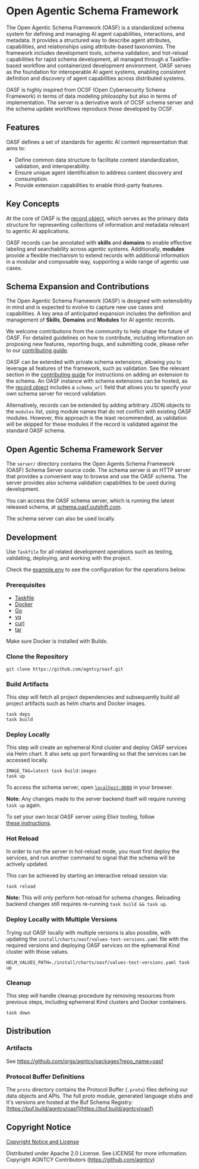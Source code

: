 # Open Agentic Schema Framework

The Open Agentic Schema Framework (OASF) is a standardized schema system for
defining and managing AI agent capabilities, interactions, and metadata.
It provides a structured way to describe agent attributes, capabilities, and
relationships using attribute-based taxonomies.
The framework includes development tools, schema validation, and hot-reload
capabilities for rapid schema development, all managed through a Taskfile-based
workflow and containerized development environment.
OASF serves as the foundation for interoperable AI agent systems, enabling
consistent definition and discovery of agent capabilities across distributed
systems.

OASF is highly inspired from OCSF (Open Cybersecurity Schema Framework) in terms
of data modeling philosophy but also in terms of implementation.
The server is a derivative work of OCSF schema server and the schema update
workflows reproduce those developed by OCSF.

## Features

OASF defines a set of standards for agentic AI content representation that aims
to:

- Define common data structure to facilitate content standardization,
  validation, and interoperability.
- Ensure unique agent identification to address content discovery and
  consumption.
- Provide extension capabilities to enable third-party features.

## Key Concepts

At the core of OASF is the [record object](./schema/objects/record.json), which
serves as the primary data structure for representing collections of information
and metadata relevant to agentic AI applications.

OASF records can be annotated with **skills** and **domains** to enable
effective labeling and searchability across agentic systems.
Additionally, **modules** provide a flexible mechanism to extend records with
additional information in a modular and composable way, supporting a wide range
of agentic use cases.

## Schema Expansion and Contributions

The Open Agentic Schema Framework (OASF) is designed with extensibility in mind
and is expected to evolve to capture new use cases and capabilities.
A key area of anticipated expansion includes the definition and management of
**Skills**, **Domains** and **Modules** for AI agentic records.

We welcome contributions from the community to help shape the future of OASF.
For detailed guidelines on how to contribute, including information on proposing
new features, reporting bugs, and submitting code, please refer to our
[contributing guide](CONTRIBUTING.md).

OASF can be extended with private schema extensions, allowing you to leverage
all features of the framework, such as validation.
See the relevant section in the
[contributing guide](./CONTRIBUTING.md#oasf-extensions) for instructions on
adding an extension to the schema.
An OASF instance with schema extensions can be hosted, as the
[record object](./schema/objects/record.json) includes a `schema_url` field that
allows you to specify your own schema server for record validation.

Alternatively, records can be extended by adding arbitrary JSON objects to the
`modules` list, using module names that do not conflict with existing OASF
modules.
However, this approach is the least recommended, as validation will be skipped
for these modules if the record is validated against the standard OASF schema.

## Open Agentic Schema Framework Server

The `server/` directory contains the Open Agents Schema Framework (OASF) Schema
Server source code.
The schema server is an HTTP server that provides a convenient way to browse and
use the OASF schema.
The server provides also schema validation capabilities to be used during
development.

You can access the OASF schema server, which is running the latest released
schema, at [schema.oasf.outshift.com](https://schema.oasf.outshift.com).

The schema server can also be used locally.

## Development

Use `Taskfile` for all related development operations such as testing,
validating, deploying, and working with the project.

Check the [example.env](example.env) to see the configuration for the operations
below.

### Prerequisites

- [Taskfile](https://taskfile.dev/)
- [Docker](https://www.docker.com/)
- [Go](https://go.dev/)
- [yq](https://github.com/mikefarah/yq)
- [curl](https://curl.se/)
- [tar](https://www.gnu.org/software/tar/)

Make sure Docker is installed with Buildx.

### Clone the Repository

```shell
git clone https://github.com/agntcy/oasf.git
```

### Build Artifacts

This step will fetch all project dependencies and subsequently build all project
artifacts such as helm charts and Docker images.

```shell
task deps
task build
```

### Deploy Locally

This step will create an ephemeral Kind cluster and deploy OASF services via
Helm chart.
It also sets up port forwarding so that the services can be accessed locally.

```shell
IMAGE_TAG=latest task build:images
task up
```

To access the schema server, open [`localhost:8080`](http://localhost:8080) in
your browser.

**Note:** Any changes made to the server backend itself will require running
`task up` again.

To set your own local OASF server using Elixir tooling, follow
[these instructions](https://github.com/agntcy/oasf/blob/main/server/README.md).

### Hot Reload

In order to run the server in hot-reload mode, you must first deploy the
services, and run another command to signal that the schema will be actively
updated.

This can be achieved by starting an interactive reload session via:

```shell
task reload
```

**Note:** This will only perform hot-reload for schema changes.
Reloading backend changes still requires re-running `task build && task up`.

### Deploy Locally with Multiple Versions

Trying out OASF locally with multiple versions is also possible, with updating
the `install/charts/oasf/values-test-versions.yaml` file with the required
versions and deploying OASF services on the ephemeral Kind cluster with those
values.

```
HELM_VALUES_PATH=./install/charts/oasf/values-test-versions.yaml task up
```

### Cleanup

This step will handle cleanup procedure by removing resources from previous
steps, including ephemeral Kind clusters and Docker containers.

```shell
task down
```

## Distribution

### Artifacts

See https://github.com/orgs/agntcy/packages?repo_name=oasf

### Protocol Buffer Definitions

The `proto` directory contains the Protocol Buffer (`.proto`) files defining our
data objects and APIs.
The full proto module, generated language stubs and it's versions are hosted at
the Buf Schema Registry:
[https://buf.build/agntcy/oasf](https://buf.build/agntcy/oasf)

## Copyright Notice

[Copyright Notice and License](./LICENSE.md)

Distributed under Apache 2.0 License.
See LICENSE for more information.
Copyright AGNTCY Contributors (https://github.com/agntcy)
